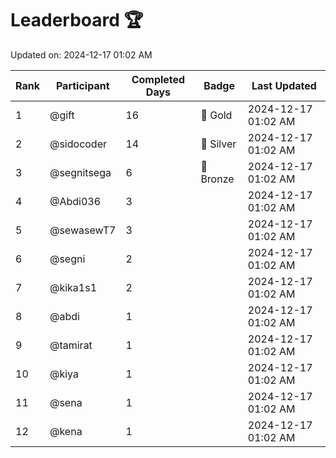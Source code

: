 # Leaderboard 🏆

Updated on: 2024-12-17 01:02 AM

| Rank | Participant       | Completed Days | Badge      | Last Updated         |
|------|-------------------|----------------|------------|----------------------|
| 1    | @gift             | 16             | 🏅 Gold     | 2024-12-17 01:02 AM |
| 2    | @sidocoder        | 14             | 🥈 Silver   | 2024-12-17 01:02 AM |
| 3    | @segnitsega       | 6              | 🥉 Bronze   | 2024-12-17 01:02 AM |
| 4    | @Abdi036          | 3              |            | 2024-12-17 01:02 AM |
| 5    | @sewasewT7        | 3              |            | 2024-12-17 01:02 AM |
| 6    | @segni            | 2              |            | 2024-12-17 01:02 AM |
| 7    | @kika1s1          | 2              |            | 2024-12-17 01:02 AM |
| 8    | @abdi             | 1              |            | 2024-12-17 01:02 AM |
| 9    | @tamirat          | 1              |            | 2024-12-17 01:02 AM |
| 10   | @kiya             | 1              |            | 2024-12-17 01:02 AM |
| 11   | @sena             | 1              |            | 2024-12-17 01:02 AM |
| 12   | @kena             | 1              |            | 2024-12-17 01:02 AM |
